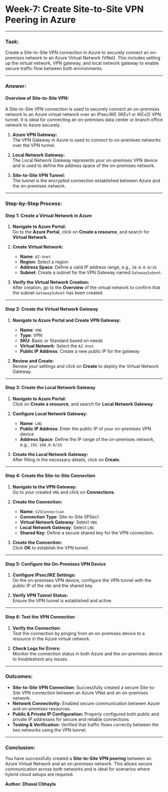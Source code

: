 # **Week-7: Create Site-to-Site VPN Peering in Azure**

---

### **Task:**  
Create a Site-to-Site VPN connection in Azure to securely connect an on-premises network to an Azure Virtual Network (VNet). This includes setting up the virtual network, VPN gateway, and local network gateway to enable secure traffic flow between both environments.

---

### **Answer:**  

#### **Overview of Site-to-Site VPN:**
A Site-to-Site VPN connection is used to securely connect an on-premises network to an Azure virtual network over an IPsec/IKE (IKEv1 or IKEv2) VPN tunnel. It is ideal for connecting an on-premises data center or branch office network to Azure securely.

1. **Azure VPN Gateway:**  
   The VPN Gateway in Azure is used to connect to on-premises networks over the VPN tunnel.
   
2. **Local Network Gateway:**  
   The Local Network Gateway represents your on-premises VPN device and is used to define the address space of the on-premises network.

3. **Site-to-Site VPN Tunnel:**  
   The tunnel is the encrypted connection established between Azure and the on-premises network.

---

### **Step-by-Step Process:**

#### **Step 1: Create a Virtual Network in Azure**

1. **Navigate to Azure Portal:**  
   Go to the **Azure Portal**, click on **Create a resource**, and search for **Virtual Network**.

2. **Create Virtual Network:**
   - **Name**: `AZ-Vnet`
   - **Region**: Select a region
   - **Address Space**: Define a valid IP address range, e.g., `10.0.0.0/16`
   - **Subnet**: Create a subnet for the VPN Gateway named `GatewaySubnet`.

3. **Verify the Virtual Network Creation:**  
   After creation, go to the **Overview** of the virtual network to confirm that the subnet `GatewaySubnet` has been created.

---

#### **Step 2: Create the Virtual Network Gateway**

1. **Navigate to Azure Portal and Create VPN Gateway:**
   - **Name**: `VNG`
   - **Type**: VPN
   - **SKU**: Basic or Standard based on needs
   - **Virtual Network**: Select the `AZ-Vnet`
   - **Public IP Address**: Create a new public IP for the gateway

2. **Review and Create:**  
   Review your settings and click on **Create** to deploy the Virtual Network Gateway.

---

#### **Step 3: Create the Local Network Gateway**

1. **Navigate to Azure Portal:**  
   Click on **Create a resource**, and search for **Local Network Gateway**.

2. **Configure Local Network Gateway:**
   - **Name**: `LNG`
   - **Public IP Address**: Enter the public IP of your on-premises VPN device
   - **Address Space**: Define the IP range of the on-premises network, e.g., `192.168.0.0/24`

3. **Create the Local Network Gateway:**  
   After filling in the necessary details, click on **Create**.

---

#### **Step 4: Create the Site-to-Site Connection**

1. **Navigate to the VPN Gateway:**  
   Go to your created `VNG` and click on **Connections**.

2. **Create the Connection:**
   - **Name**: `S2SConnection`
   - **Connection Type**: Site-to-Site (IPSec)
   - **Virtual Network Gateway**: Select `VNG`
   - **Local Network Gateway**: Select `LNG`
   - **Shared Key**: Define a secure shared key for the VPN connection.

3. **Create the Connection:**  
   Click **OK** to establish the VPN tunnel.

---

#### **Step 5: Configure the On-Premises VPN Device**

1. **Configure IPsec/IKE Settings:**  
   On the on-premises VPN device, configure the VPN tunnel with the public IP of the `VNG` and the shared key.

2. **Verify VPN Tunnel Status:**  
   Ensure the VPN tunnel is established and active.

---

#### **Step 6: Test the VPN Connection**

1. **Verify the Connection:**  
   Test the connection by pinging from an on-premises device to a resource in the Azure virtual network.

2. **Check Logs for Errors:**  
   Monitor the connection status in both Azure and the on-premises device to troubleshoot any issues.

---

### **Outcomes:**

- **Site-to-Site VPN Connection:** Successfully created a secure Site-to-Site VPN connection between an Azure VNet and an on-premises network.
- **Network Connectivity:** Enabled secure communication between Azure and on-premises resources.
- **Public & Private IP Configuration:** Properly configured both public and private IP addresses for secure and reliable connections.
- **Testing & Verification:** Verified that traffic flows correctly between the two networks using the VPN tunnel.

---

### **Conclusion:**
You have successfully created a **Site-to-Site VPN peering** between an Azure Virtual Network and an on-premises network. This allows secure communication across both networks and is ideal for scenarios where hybrid cloud setups are required.

**Author: Dhaval Chhayla**
